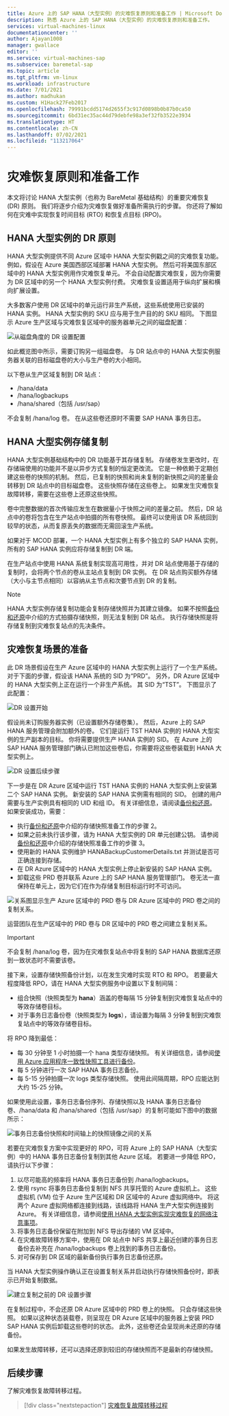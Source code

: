 ```yaml
---
title: Azure 上的 SAP HANA（大型实例）的灾难恢复原则和准备工作 | Microsoft Docs
description: 熟悉 Azure 上的 SAP HANA（大型实例）的灾难恢复原则和准备工作。
services: virtual-machines-linux
documentationcenter: ''
author: Ajayan1008
manager: gwallace
editor: ''
ms.service: virtual-machines-sap
ms.subservice: baremetal-sap
ms.topic: article
ms.tgt_pltfrm: vm-linux
ms.workload: infrastructure
ms.date: 7/01/2021
ms.author: madhukan
ms.custom: H1Hack27Feb2017
ms.openlocfilehash: 79991bcdd5174d2655f3c917d0898b0b87b0ca50
ms.sourcegitcommit: 6bd31ec35ac44d79debfe98a3ef32fb3522e3934
ms.translationtype: HT
ms.contentlocale: zh-CN
ms.lasthandoff: 07/02/2021
ms.locfileid: "113217064"
---
```

# <a name="disaster-recovery-principles-and-preparation"></a>灾难恢复原则和准备工作

本文将讨论 HANA 大型实例（也称为 BareMetal 基础结构）的重要灾难恢复 (DR) 原则。 我们将逐步介绍为灾难恢复做好准备所需执行的步骤。 你还将了解如何在灾难中实现恢复时间目标 (RTO) 和恢复点目标 (RPO)。 

## <a name="dr-principles-for-hana-large-instances"></a>HANA 大型实例的 DR 原则

HANA 大型实例提供不同 Azure 区域中 HANA 大型实例戳之间的灾难恢复功能。 例如，假设在 Azure 美国西部区域部署 HANA 大型实例。 然后可将美国东部区域中的 HANA 大型实例用作灾难恢复单元。 不会自动配置灾难恢复，因为你需要为 DR 区域中的另一个 HANA 大型实例付费。 灾难恢复设置适用于纵向扩展和横向扩展设置。 

大多数客户使用 DR 区域中的单元运行非生产系统，这些系统使用已安装的 HANA 实例。 HANA 大型实例的 SKU 应与用于生产目的的 SKU 相同。 下图显示 Azure 生产区域与灾难恢复区域中的服务器单元之间的磁盘配置：

![从磁盘角度的 DR 设置配置](./media/hana-overview-high-availability-disaster-recovery/disaster_recovery_setup.PNG)

如此概览图中所示，需要订购另一组磁盘卷。 与 DR 站点中的 HANA 大型实例服务器关联的目标磁盘卷的大小与生产卷的大小相同。 

以下卷从生产区域复制到 DR 站点：

- /hana/data
- /hana/logbackups 
- /hana/shared（包括 /usr/sap）

不会复制 /hana/log 卷。 在从这些卷还原时不需要 SAP HANA 事务日志。

## <a name="hana-large-instance-storage-replication"></a>HANA 大型实例存储复制 

HANA 大型实例基础结构中的 DR 功能基于其存储复制。 存储卷发生更改时，在存储端使用的功能并不是以异步方式复制的恒定更改流。 它是一种依赖于定期创建这些卷的快照的机制。 然后，已复制的快照和尚未复制的新快照之间的差量会转移到 DR 站点中的目标磁盘卷。 这些快照存储在这些卷上。 如果发生灾难恢复故障转移，需要在这些卷上还原这些快照。  

卷中完整数据的首次传输应发生在数据量小于快照之间的差量之前。 然后，DR 站点中的卷将包含在生产站点中拍摄的所有卷快照。 最终可以使用该 DR 系统回到较早的状态，从而复原丢失的数据而无需回滚生产系统。

如果对于 MCOD 部署，一个 HANA 大型实例上有多个独立的 SAP HANA 实例，所有的 SAP HANA 实例应将存储复制到 DR 端。

在生产站点中使用 HANA 系统复制实现高可用性，并对 DR 站点使用基于存储的复制时，会将两个节点的卷从主站点复制到 DR 实例。 在 DR 站点购买额外存储（大小与主节点相同）以容纳从主节点和次要节点到 DR 的复制。 

>[!NOTE]
>HANA 大型实例存储复制功能会复制存储快照并为其建立镜像。 如果不按照[备份和还原](hana-backup-restore.md)中介绍的方式拍摄存储快照，则无法复制到 DR 站点。 执行存储快照是将存储复制到灾难恢复站点的先决条件。

## <a name="preparation-of-the-disaster-recovery-scenario"></a>灾难恢复场景的准备
此 DR 场景假设在生产 Azure 区域中的 HANA 大型实例上运行了一个生产系统。 对于下面的步骤，假设该 HANA 系统的 SID 为“PRD”。 另外，DR Azure 区域中的 HANA 大型实例上正在运行一个非生产系统。 其 SID 为“TST”。 下图显示了此配置：

![DR 设置开始](./media/hana-overview-high-availability-disaster-recovery/disaster_recovery_start1.PNG)

假设尚未订购服务器实例（已设置额外存储卷集）。 然后，Azure 上的 SAP HANA 服务管理会附加额外的卷。 它们是运行 TST HANA 实例的 HANA 大型实例的生产副本的目标。 你将需要提供生产 HANA 实例的 SID。 在 Azure 上的 SAP HANA 服务管理部门确认已附加这些卷后，你需要将这些卷装载到 HANA 大型实例上。

![DR 设置后续步骤](./media/hana-overview-high-availability-disaster-recovery/disaster_recovery_start2.PNG)

下一步是在 DR Azure 区域中运行 TST HANA 实例的 HANA 大型实例上安装第二个 SAP HANA 实例。 新安装的 SAP HANA 实例需有相同的 SID。 创建的用户需要与生产实例具有相同的 UID 和组 ID。 有关详细信息，请阅读[备份和还原](hana-backup-restore.md)。 如果安装成功，需要：

- 执行[备份和还原](hana-backup-restore.md)中介绍的存储快照准备工作的步骤 2。
- 如果之前未执行该步骤，请为 HANA 大型实例的 DR 单元创建公钥。 请参阅[备份和还原](hana-backup-restore.md)中介绍的存储快照准备工作的步骤 3。
- 使用新的 HANA 实例维护 HANABackupCustomerDetails.txt 并测试是否可正确连接到存储。  
- 在 DR Azure 区域中的 HANA 大型实例上停止新安装的 SAP HANA 实例。
- 卸载这些 PRD 卷并联系 Azure 上的 SAP HANA 服务管理部门。 卷无法一直保持在单元上，因为它们在作为存储复制目标运行时不可访问。  

![关系图显示生产 Azure 区域中的 PRD 卷与 DR Azure 区域中的 PRD 卷之间的复制关系。](./media/hana-overview-high-availability-disaster-recovery/disaster_recovery_start3.PNG)

运营团队在生产区域中的 PRD 卷与 DR 区域中的 PRD 卷之间建立复制关系。

>[!IMPORTANT]
>不会复制 /hana/log 卷，因为在灾难恢复站点中将复制的 SAP HANA 数据库还原到一致状态时不需要该卷。

接下来，设置存储快照备份计划，以在发生灾难时实现 RTO 和 RPO。 若要最大程度降低 RPO，请在 HANA 大型实例服务中设置以下复制间隔：
- 组合快照（快照类型为 **hana**）涵盖的卷每隔 15 分钟复制到灾难恢复站点中的等效存储卷目标。
- 对于事务日志备份卷（快照类型为 **logs**），请设置为每隔 3 分钟复制到灾难恢复站点中的等效存储卷目标。

将 RPO 降到最低：
- 每 30 分钟至 1 小时拍摄一个 hana 类型存储快照。 有关详细信息，请参阅[使用 Azure 应用程序一致性快照工具进行备份](../../../azure-netapp-files/azacsnap-cmd-ref-backup.md)。
- 每 5 分钟进行一次 SAP HANA 事务日志备份。
- 每 5-15 分钟拍摄一次 logs 类型存储快照。 使用此间隔周期，RPO 应能达到大约 15-25 分钟。

如果使用此设置，事务日志备份序列、存储快照以及 HANA 事务日志备份卷、/hana/data 和 /hana/shared（包括 /usr/sap）的复制可能如下图中的数据所示：

 ![事务日志备份快照和时间轴上的快照镜像之间的关系](./media/hana-overview-high-availability-disaster-recovery/snapmirror.PNG)

若要在灾难恢复方案中实现更好的 RPO，可将 Azure 上的 SAP HANA（大型实例）中的 HANA 事务日志备份复制到其他 Azure 区域。 若要进一步降低 RPO，请执行以下步骤：

1. 以尽可能高的频率将 HANA 事务日志备份到 /hana/logbackups。
1. 使用 rsync 将事务日志备份复制到 NFS 共享托管的 Azure 虚拟机上。 这些虚拟机 (VM) 位于 Azure 生产区域和 DR 区域中的 Azure 虚拟网络中。 将这两个 Azure 虚拟网络都连接到线路，该线路将 HANA 生产大型实例连接到 Azure。 有关详细信息，请参阅[使用 HANA 大型实例实现灾难恢复的网络注意事项](hana-overview-high-availability-disaster-recovery.md#network-considerations-for-disaster-recovery-with-hana-large-instances)。 
1. 将事务日志备份保留在附加到 NFS 导出存储的 VM 区域中。
1. 在灾难故障转移方案中，使用在 DR 站点中 NFS 共享上最近创建的事务日志备份去补充在 /hana/logbackups 卷上找到的事务日志备份。 
1. 对可保存到 DR 区域的最新备份执行事务日志备份还原。

当 HANA 大型实例操作确认正在设置复制关系并启动执行存储快照备份时，即表示已开始复制数据。

![建立复制之前的 DR 设置步骤](./media/hana-overview-high-availability-disaster-recovery/disaster_recovery_start4.PNG)

在复制过程中，不会还原 DR Azure 区域中的 PRD 卷上的快照。 只会存储这些快照。 如果以这种状态装载卷，则呈现在 DR Azure 区域中的服务器上安装 PRD SAP HANA 实例后卸载这些卷时的状态。 此外，这些卷还会呈现尚未还原的存储备份。

如果发生故障转移，还可以选择还原到较旧的存储快照而不是最新的存储快照。

## <a name="next-steps"></a>后续步骤

了解灾难恢复故障转移过程。

> [!div class="nextstepaction"]
> [灾难恢复故障转移过程](hana-failover-procedure.md)
